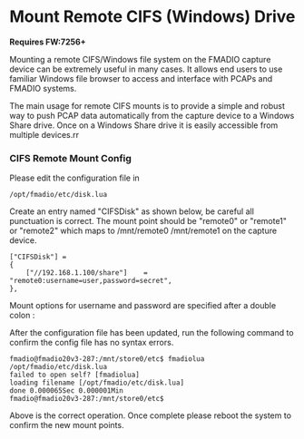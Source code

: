 # Mount Remote CIFS \(Windows\) Drive

**Requires FW:7256+**

Mounting a remote CIFS/Windows file system on the FMADIO capture device can be extremely useful in many cases. It allows end users to use familiar Windows file browser to access and interface with PCAPs and FMADIO systems.

The main usage for remote CIFS mounts is to provide a simple and robust way to push PCAP data automatically from the capture device to a Windows Share drive. Once on a Windows Share drive it is easily accessible from multiple devices.rr

### CIFS Remote Mount Config

Please edit the configuration file in

```text
/opt/fmadio/etc/disk.lua 
```

Create an entry named "CIFSDisk" as shown below, be careful all punctuation is correct. The mount point should be "remote0" or "remote1" or "remote2" which maps to /mnt/remote0 /mnt/remote1 on the capture device. 

```text
["CIFSDisk"] =
{
    ["//192.168.1.100/share"]    = "remote0:username=user,password=secret",
},
```

Mount options for username and password are specified after a double colon : 

After the configuration file has been updated, run the following command to confirm the config file has no syntax errors.

```text
fmadio@fmadio20v3-287:/mnt/store0/etc$ fmadiolua /opt/fmadio/etc/disk.lua
failed to open self? [fmadiolua]
loading filename [/opt/fmadio/etc/disk.lua]
done 0.000065Sec 0.000001Min
fmadio@fmadio20v3-287:/mnt/store0/etc$
```

Above is the correct operation. Once complete please reboot the system to confirm the new mount points.

